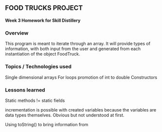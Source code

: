 ## FOOD TRUCKS PROJECT

#### Week 3 Homework for Skill Distillery

### Overview
This program is meant to iterate through an array. It will provide types
of information, with both input from the user and generated from each
instantiation of the object FoodTruck. 

### Topics / Technologies used
Single dimensional arrays
For loops
promotion of int to double
Constructors


### Lessons learned
Static methods != static fields

incrementation is possible with created variables because the variables are
data types themselves. Obvious but not understood at first.

Using toString() to bring information from
